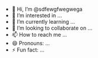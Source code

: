 - 👋 Hi, I’m @sdfewgfwegwega
- 👀 I’m interested in ...
- 🌱 I’m currently learning ...
- 💞️ I’m looking to collaborate on ...
- 📫 How to reach me ...
- 😄 Pronouns: ...
- ⚡ Fun fact: ...

<!---
sdfewgfwegwega/sdfewgfwegwega is a ✨ special ✨ repository because its `README.md` (this file) appears on your GitHub profile.
You can click the Preview link to take a look at your changes.
--->
